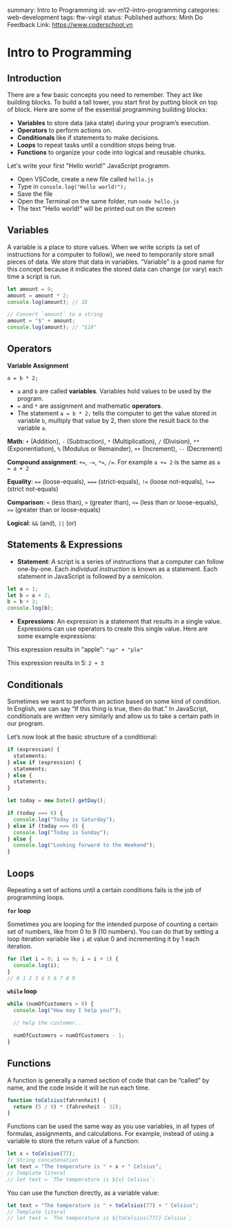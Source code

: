 summary: Intro to Programming
id: wv-m12-intro-programming
categories: web-development
tags: ftw-virgil
status: Published
authors: Minh Do
Feedback Link: https://www.coderschool.vn

# Intro to Programming

## Introduction

There are a few basic concepts you need to remember. They act like building blocks. To build a tall tower, you start first by putting block on top of block. Here are some of the essential programming building blocks:

- **Variables** to store data (aka state) during your program’s execution.
- **Operators** to perform actions on.
- **Conditionals** like if statements to make decisions.
- **Loops** to repeat tasks until a condition stops being true.
- **Functions** to organize your code into logical and reusable chunks.

Let's write your first "Hello world!" JavaScript programm.

- Open VSCode, create a new file called `hello.js`
- Type in `console.log("Hello world!");`
- Save the file
- Open the Terminal on the same folder, run `node hello.js`
- The text "Hello world!" will be printed out on the screen

## Variables

A variable is a place to store values. When we write scripts (a set of instructions for a computer to follow), we need to temporarily store small pieces of data. We store that data in variables. “Variable” is a good name for this concept because it indicates the stored data can change (or vary) each time a script is run.

```javascript
let amount = 9;
amount = amount * 2;
console.log(amount); // 18

// Convert `amount` to a string
amount = "$" + amount;
console.log(amount); // "$18"
```

## Operators

**Variable Assignment**

```
a = b * 2;
```

- `a` and `b` are called **variables**. Variables hold values to be used by the program.
- `=` and `*` are assignment and mathematic **operators**.
- The statement `a = b * 2;` tells the computer to get the value stored in variable `b`, multiply that value by 2, then store the result back to the variable `a`.

**Math**: `+` (Addition), `-` (Subtraction), `*` (Multiplication), `/` (Division), `**` (Exponentiation), `%` (Modulus or Remainder), `++` (Increment), `--` (Decrement)

**Compound assignment**: `+=`, `-=`, `*=`, `/=`. For example `a += 2` is the same as `a = a + 2`

**Equality**: `==` (loose-equals), `===` (strict-equals), `!=` (loose not-equals), `!==` (strict not-equals)

**Comparison**: `<` (less than), `>` (greater than), `<=` (less than or loose-equals), `>=` (greater than or loose-equals)

**Logical**: `&&` (and), `||` (or)

## Statements & Expressions

- **Statement**: A script is a series of instructions that a computer can follow one-by-one. Each _individual instruction_ is known as a statement. Each statement in JavaScript is followed by a semicolon.

```javascript
let a = 1;
let b = a + 2;
b = b + 3;
console.log(b);
```

- **Expressions**: An expression is a statement that results in a single value. Expressions can use operators to create this single value. Here are some example expressions:

This expression results in "apple": `"ap" + "ple"`

This expression results in 5: `2 + 3`

## Conditionals

Sometimes we want to perform an action based on some kind of condition. In English, we can say “If this thing is true, then do that.” In JavaScript, conditionals are written very similarly and allow us to take a certain path in our program.

Let’s now look at the basic structure of a conditional:

```javascript
if (expression) {
  statements;
} else if (expression) {
  statements;
} else {
  statements;
}
```

```javascript
let today = new Date().getDay();

if (today === 6) {
  console.log("Today is Saturday");
} else if (today === 0) {
  console.log("Today is Sunday");
} else {
  console.log("Looking forward to the Weekend");
}
```

## Loops

Repeating a set of actions until a certain conditions fails is the job of programming loops.

**`for` loop**

Sometimes you are looping for the intended purpose of counting a certain set of numbers, like from 0 to 9 (10 numbers). You can do that by setting a loop iteration variable like `i` at value 0 and incrementing it by 1 each iteration.

```javascript
for (let i = 0; i <= 9; i = i + 1) {
  console.log(i);
}
// 0 1 2 3 4 5 6 7 8 9
```

**`while` loop**

```javascript
while (numOfCustomers > 0) {
  console.log("How may I help you?");

  // help the customer...

  numOfCustomers = numOfCustomers - 1;
}
```

## Functions

A function is generally a named section of code that can be “called” by name, and the code inside it will be run each time.

```javascript
function toCelsius(fahrenheit) {
  return (5 / 9) * (fahrenheit - 32);
}
```

Functions can be used the same way as you use variables, in all types of formulas, assignments, and calculations. For example, instead of using a variable to store the return value of a function:

```javascript
let x = toCelsius(77);
// String concatenation
let text = "The temperature is " + x + " Celsius";
// Template literal
// let text = `The temperature is ${x} Celsius`;
```

You can use the function directly, as a variable value:

```javascript
let text = "The temperature is " + toCelsius(77) + " Celsius";
// Template literal
// let text = `The temperature is ${toCelsius(77)} Celsius`;
```
